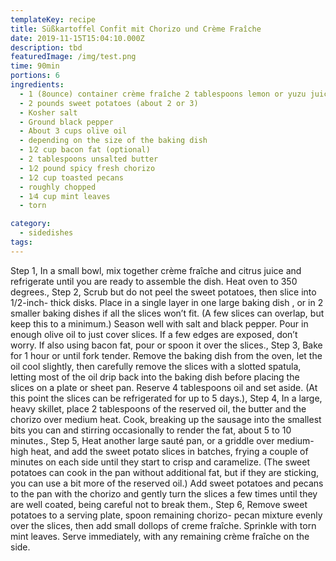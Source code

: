 ```yaml
---
templateKey: recipe
title: Süßkartoffel Confit mit Chorizo und Crème Fraîche
date: 2019-11-15T15:04:10.000Z
description: tbd
featuredImage: /img/test.png
time: 90min
portions: 6
ingredients:
  - 1 (8­ounce) container crème fraîche 2 tablespoons lemon or yuzu juice
  - 2 pounds sweet potatoes (about 2 or 3)
  - Kosher salt
  - Ground black pepper
  - About 3 cups olive oil
  - depending on the size of the baking dish
  - 1⁄2 cup bacon fat (optional)
  - 2 tablespoons unsalted butter
  - 1⁄2 pound spicy fresh chorizo
  - 1⁄2 cup toasted pecans
  - roughly chopped
  - 1⁄4 cup mint leaves
  - torn

category:
  - sidedishes
tags:
---
```


Step 1, In a small bowl, mix together crème fraîche and citrus juice and refrigerate until you are ready to assemble the dish. Heat oven to 350 degrees., Step 2, Scrub but do not peel the sweet potatoes, then slice into 1/2-inch- thick disks. Place in a single layer in one large baking dish
, or in 2 smaller baking dishes if all the slices won’t fit. (A few slices can overlap, but keep this to a minimum.) Season well with salt and black pepper. Pour in enough olive oil to just cover slices. If a few edges are exposed, don’t worry. If also using bacon fat, pour or spoon it over the slices., Step 3, Bake for 1 hour or until fork tender. Remove the baking dish from the oven, let the oil cool slightly, then carefully remove the slices with a slotted spatula, letting most of the oil drip back into the baking dish before placing the slices on a plate or sheet pan. Reserve 4 tablespoons oil and set aside. (At this point the slices can be refrigerated for up to 5 days.), Step 4, In a large, heavy skillet, place 2 tablespoons of the reserved oil, the butter and the chorizo over medium heat. Cook, breaking up the sausage into the smallest bits you can and stirring occasionally to render the fat, about 5 to 10 minutes., Step 5, Heat another large sauté pan, or a griddle over medium-high heat, and add the sweet potato slices in batches, frying a couple of minutes on each side until they start to crisp and caramelize. (The sweet potatoes can cook in the pan without additional fat, but if they are sticking, you can use a bit more of the reserved oil.) Add sweet potatoes and pecans to the pan with the chorizo and gently turn the slices a few times until they are well coated, being careful not to break them., Step 6, Remove sweet potatoes to a serving plate, spoon remaining chorizo- pecan mixture evenly over the slices, then add small dollops of creme fraîche. Sprinkle with torn mint leaves. Serve immediately, with any remaining crème fraîche on the side.
